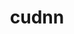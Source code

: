 ---
title: "cudnn"
layout: cache
categories: [package, develop-2024-10-06]
meta: {"versions": ["8.9.5.30-12", "8.9.7.29-11", "8.9.7.29-12", "9.2.0.82-12"], "compilers": ["gcc@=11.4.0", "gcc@=13.2.0", "gcc@=9.4.0"], "oss": ["ubuntu20.04", "ubuntu22.04", "ubuntu24.04"], "platforms": ["linux"], "targets": ["neoverse_v1", "ppc64le", "x86_64_v3"], "stacks": ["e4s", "e4s-neoverse_v1", "e4s-power", "ml-linux-x86_64-cuda", "root"], "num_specs": 6, "num_specs_by_stack": {"root": 6, "e4s-power": 1, "e4s-neoverse_v1": 1, "e4s": 1, "ml-linux-x86_64-cuda": 3}}
spec_details: [{"hash": "lsrm3pu35sekfxm3dk7zev66fppmj7hv", "compiler": "gcc@=9.4.0", "versions": ["8.9.7.29-11"], "os": "ubuntu20.04", "platform": "linux", "target": "ppc64le", "variants": ["build_system=generic"], "stacks": ["root", "e4s-power"], "size": "-", "tarball": "https://binaries.spack.io/develop-2024-10-06/build_cache/linux-ubuntu20.04-ppc64le/gcc-9.4.0/cudnn-8.9.7.29-11/linux-ubuntu20.04-ppc64le-gcc-9.4.0-cudnn-8.9.7.29-11-lsrm3pu35sekfxm3dk7zev66fppmj7hv.spack"}, {"hash": "l4hqasyqjnrwytoukgdffhvqrcutmec2", "compiler": "gcc@=11.4.0", "versions": ["8.9.5.30-12"], "os": "ubuntu22.04", "platform": "linux", "target": "neoverse_v1", "variants": ["build_system=generic"], "stacks": ["root", "e4s-neoverse_v1"], "size": "-", "tarball": "https://binaries.spack.io/develop-2024-10-06/build_cache/linux-ubuntu22.04-neoverse_v1/gcc-11.4.0/cudnn-8.9.5.30-12/linux-ubuntu22.04-neoverse_v1-gcc-11.4.0-cudnn-8.9.5.30-12-l4hqasyqjnrwytoukgdffhvqrcutmec2.spack"}, {"hash": "fzgzd5mo2cdemo2x76drvjdqezypobnc", "compiler": "gcc@=11.4.0", "versions": ["8.9.7.29-11"], "os": "ubuntu22.04", "platform": "linux", "target": "x86_64_v3", "variants": ["build_system=generic"], "stacks": ["root", "e4s"], "size": "-", "tarball": "https://binaries.spack.io/develop-2024-10-06/build_cache/linux-ubuntu22.04-x86_64_v3/gcc-11.4.0/cudnn-8.9.7.29-11/linux-ubuntu22.04-x86_64_v3-gcc-11.4.0-cudnn-8.9.7.29-11-fzgzd5mo2cdemo2x76drvjdqezypobnc.spack"}, {"hash": "gtcjyqlgtiknyjdxykid3m42slxexqhr", "compiler": "gcc@=13.2.0", "versions": ["8.9.7.29-12"], "os": "ubuntu24.04", "platform": "linux", "target": "x86_64_v3", "variants": ["build_system=generic"], "stacks": ["root", "ml-linux-x86_64-cuda"], "size": "-", "tarball": "https://binaries.spack.io/develop-2024-10-06/build_cache/linux-ubuntu24.04-x86_64_v3/gcc-13.2.0/cudnn-8.9.7.29-12/linux-ubuntu24.04-x86_64_v3-gcc-13.2.0-cudnn-8.9.7.29-12-gtcjyqlgtiknyjdxykid3m42slxexqhr.spack"}, {"hash": "nqiux75557inczi2f4zhyogqyx7en6cj", "compiler": "gcc@=13.2.0", "versions": ["9.2.0.82-12"], "os": "ubuntu24.04", "platform": "linux", "target": "x86_64_v3", "variants": ["build_system=generic"], "stacks": ["root", "ml-linux-x86_64-cuda"], "size": "-", "tarball": "https://binaries.spack.io/develop-2024-10-06/build_cache/linux-ubuntu24.04-x86_64_v3/gcc-13.2.0/cudnn-9.2.0.82-12/linux-ubuntu24.04-x86_64_v3-gcc-13.2.0-cudnn-9.2.0.82-12-nqiux75557inczi2f4zhyogqyx7en6cj.spack"}, {"hash": "kqzkm56wvgxutuiqz7lzdgdqshijuro3", "compiler": "gcc@=13.2.0", "versions": ["8.9.7.29-12"], "os": "ubuntu24.04", "platform": "linux", "target": "x86_64_v3", "variants": ["build_system=generic"], "stacks": ["root", "ml-linux-x86_64-cuda"], "size": "-", "tarball": "https://binaries.spack.io/develop-2024-10-06/build_cache/linux-ubuntu24.04-x86_64_v3/gcc-13.2.0/cudnn-8.9.7.29-12/linux-ubuntu24.04-x86_64_v3-gcc-13.2.0-cudnn-8.9.7.29-12-kqzkm56wvgxutuiqz7lzdgdqshijuro3.spack"}]
---